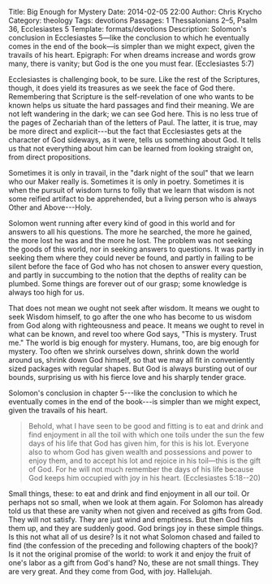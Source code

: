 Title: Big Enough for Mystery
Date: 2014-02-05 22:00
Author: Chris Krycho
Category: theology
Tags: devotions
Passages: 1 Thessalonians 2–5, Psalm 36, Ecclesiastes 5
Template: formats/devotions
Description: Solomon's conclusion in Ecclesiastes 5—like the conclusion to which
    he eventually comes in the end of the book—is simpler than we might expect,
    given the travails of his heart.
    Epigraph: For when dreams increase and words grow many, there is vanity; but God
        is the one you must fear. (Ecclesiastes 5:7)

Ecclesiastes is challenging book, to be sure. Like the rest of the Scriptures,
though, it does yield its treasures as we seek the face of God there.
Remembering that Scripture is the self-revelation of one who wants to be known
helps us situate the hard passages and find their meaning. We are not left
wandering in the dark; we can see God here. This is no less true of the pages of
Zechariah than of the letters of Paul. The latter, it is true, may be more
direct and explicit---but the fact that Ecclesiastes gets at the character of
God sideways, as it were, tells us something about God. It tells us that not
everything about him can be learned from looking straight on, from direct
propositions.

Sometimes it is only in travail, in the "dark night of the soul" that we learn
who our Maker really is. Sometimes it is only in poetry. Sometimes it is when
the pursuit of wisdom turns to folly that we learn that wisdom is not some
reified artifact to be apprehended, but a living person who is always Other and
Above---Holy.

Solomon went running after every kind of good in this world and for answers to
all his questions. The more he searched, the more he gained, the more lost he
was and the more he lost. The problem was not seeking the goods of this world,
nor in seeking answers to questions. It was partly in seeking them where they
could never be found, and partly in failing to be silent before the face of God
who has not chosen to answer every question, and partly in succumbing to the
notion that the depths of reality can be plumbed. Some things are forever out of
our grasp; some knowledge is always too high for us.

That does not mean we ought not seek after wisdom. It means we ought to seek
Wisdom himself, to go after the one who has become to us wisdom from God along
with righteousness and peace. It means we ought to revel in what can be known,
and revel too where God says, "This is mystery. Trust me." The world is big
enough for mystery. Humans, too, are big enough for mystery. Too often we shrink
ourselves down, shrink down the world around us, shrink down God himself, so
that we may all fit in conveniently sized packages with regular shapes. But God
is always bursting out of our bounds, surprising us with his fierce love and his
sharply tender grace.

Solomon's conclusion in chapter 5---like the conclusion to which he eventually
comes in the end of the book---is simpler than we might expect, given the
travails of his heart.

> Behold, what I have seen to be good and fitting is to eat and drink and find
> enjoyment in all the toil with which one toils under the sun the few days of
> his life that God has given him, for this is his lot. Everyone also to whom
> God has given wealth and possessions and power to enjoy them, and to accept
> his lot and rejoice in his toil—this is the gift of God. For he will not much
> remember the days of his life because God keeps him occupied with joy in his
> heart. (Ecclesiastes 5:18--20)

Small things, these: to eat and drink and find enjoyment in all our toil. Or
perhaps not so small, when we look at them again. For Solomon has already told
us that these are vanity when not given and received as gifts from God. They
will not satisfy. They are just wind and emptiness. But then God fills them up,
and they are suddenly good. God brings joy in these simple things. Is this not
what all of us desire? Is it not what Solomon chased and failed to find (the
confession of the preceding and following chapters of the book)? Is it not the
original promise of the world: to work it and enjoy the fruit of one's labor as
a gift from God's hand? No, these are not small things. They are very great. And
they come from God, with joy. Hallelujah.
